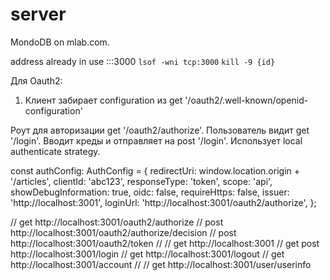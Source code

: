 # server 

MondoDB on mlab.com.


address already in use :::3000
`lsof -wni tcp:3000`
`kill -9 {id}`

Для Oauth2:
1. Клиент забирает configuration из
get '/oauth2/.well-known/openid-configuration'

Роут для авторизации get '/oauth2/authorize'. 
Пользователь видит get '/login'.
Вводит креды и отправляет на post '/login'.
Использует local authenticate strategy. 







const authConfig: AuthConfig = {
  redirectUri: window.location.origin + '/articles',
  clientId: 'abc123',
  responseType: 'token',
  scope: 'api',
  showDebugInformation: true,
  oidc: false,
  requireHttps: false,
  issuer: 'http://localhost:3001',
  loginUrl: 'http://localhost:3001/oauth2/authorize',
};

// get http://localhost:3001/oauth2/authorize
// post http://localhost:3001/oauth2/authorize/decision
// post http://localhost:3001/oauth2/token
//
// get http://localhost:3001
// get post http://localhost:3001/login
// get http://localhost:3001/logout
// get http://localhost:3001/account
//
// get http://localhost:3001/user/userinfo
